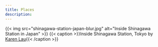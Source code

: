 ```yaml
---
title: Places
description:
---
```

{{< img src="shinagawa-station-japan-blur.jpg" alt="Inside Shinagawa Station in Japan" >}}
{{< caption >}}Inside Shinagawa Station, Tokyo by [Karen Lau](https://unsplash.com/photos/z_S5m-dqADA){{< /caption >}}
